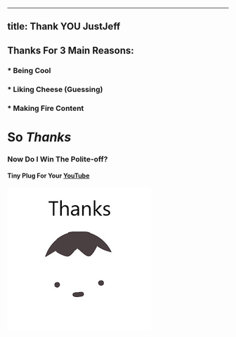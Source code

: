 ----
title: Thank YOU JustJeff
----

<link rel="shortcut icon" type="image/png" href="favicon.png">

## Thanks For 3 Main Reasons:
### * Being Cool
### * Liking Cheese (Guessing)
### * Making Fire Content  

# So  ***Thanks***
   
### Now Do I Win The Polite-off?
#### Tiny Plug For Your [YouTube](https://www.youtube.com/channel/UCF1vJfwXJ0-f61bh0yX6Ifg)
![thanksjeff](thanksjeff.jpg)
